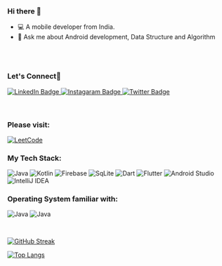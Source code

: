 ### Hi there 👋

- 💻 A mobile developer from India.
- 💬 Ask me about Android development, Data Structure and Algorithm
<Br>
</Br>
 
### Let's Connect👋
<div id="badges">
  <a href="https://www.linkedin.com/in/anshu-ashish-singh">
    <img src="https://img.shields.io/badge/LinkedIn-blue?style=for-the-badge&logo=linkedin&logoColor=white" alt="LinkedIn Badge"/>
  </a>
  <a href="https://www.instagram.com/anshusingh_____/?igsh=MWU0bzR2bDlvcDY4Ng%3D%3D">
    <img src="https://img.shields.io/badge/Instagram-%23E4405F.svg?style=for-the-badge&logo=Instagram&logoColor=white" alt="Instagaram Badge"/>
  </a>
  <a href="your-twitter-URL">
    <img src="https://img.shields.io/badge/Twitter-blue?style=for-the-badge&logo=twitter&logoColor=white" alt="Twitter Badge"/>
  </a>
</div>
<Br>
</Br>

### Please visit:
<p>
 <a href="https://leetcode.com/Anshusingh7738/">
   <img alt="LeetCode" src="https://img.shields.io/badge/LeetCode-000000?style=for-the-badge&logo=LeetCode&logoColor=#d16c06"/>
 </a>
</p>

### My Tech Stack:
<p>
<img alt="Java" src="https://img.shields.io/badge/java-%23ED8B00.svg?style=for-the-badge&logo=openjdk&logoColor=white"/>
<img alt="Kotlin" src="https://img.shields.io/badge/kotlin-%237F52FF.svg?style=for-the-badge&logo=kotlin&logoColor=white"/>
<img alt="Firebase" src="https://img.shields.io/badge/Firebase-039BE5?style=for-the-badge&logo=Firebase&logoColor=white"/>
<img alt="SqLite" src="https://img.shields.io/badge/sqlite-%2307405e.svg?style=for-the-badge&logo=sqlite&logoColor=white"/>
<img alt="Dart" src="https://img.shields.io/badge/dart-%230175C2.svg?style=for-the-badge&logo=dart&logoColor=white"/>
<img alt="Flutter" src="https://img.shields.io/badge/Flutter-%2302569B.svg?style=for-the-badge&logo=Flutter&logoColor=white"/>
<img alt="Android Studio" src="https://img.shields.io/badge/Android%20Studio-3DDC84.svg?style=for-the-badge&logo=android-studio&logoColor=white"/>
<img alt="IntelliJ IDEA" src="https://img.shields.io/badge/IntelliJIDEA-000000.svg?style=for-the-badge&logo=intellij-idea&logoColor=white"/>
</p>

### Operating System familiar with:
<p>
 <img alt="Java" src="https://img.shields.io/badge/MacOS-000000?logo=macos&amp;logoColor=white&amp;style=flat"/>
 <img alt="Java" src="https://img.shields.io/badge/Windows-0078D6?logo=windows&amp;logoColor=white&amp;style=flat"/>
</p
 <Br>
</Br>

[![GitHub Streak](https://github-readme-streak-stats.herokuapp.com/?user=Singh-Anshu)](https://git.io/streak-stats)

[![Top Langs](https://github-readme-stats.vercel.app/api/top-langs/?username=Singh-Anshu&layout=compact)](https://github.com/anuraghazra/github-readme-stats)
